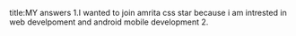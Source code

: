 title:MY answers
1.I wanted to join amrita css star because i am intrested in web develpoment and android mobile development
2.
